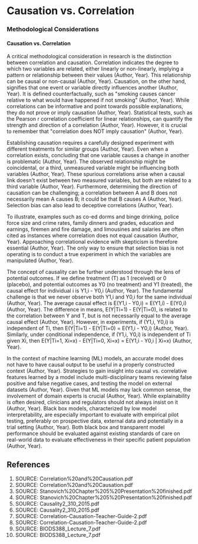 # Causation vs. Correlation

### Methodological Considerations

#### Causation vs. Correlation

A critical methodological consideration in research is the distinction between correlation and causation. Correlation indicates the degree to which two variables are related, either linearly or non-linearly, implying a pattern or relationship between their values (Author, Year). This relationship can be causal or non-causal (Author, Year). Causation, on the other hand, signifies that one event or variable directly influences another (Author, Year). It is defined counterfactually, such as "smoking causes cancer relative to what would have happened if not smoking" (Author, Year). While correlations can be informative and point towards possible explanations, they do not prove or imply causation (Author, Year). Statistical tests, such as the Pearson r correlation coefficient for linear relationships, can quantify the strength and direction of a correlation (Author, Year). However, it is crucial to remember that "correlation does NOT imply causation" (Author, Year).

Establishing causation requires a carefully designed experiment with different treatments for similar groups (Author, Year). Even when a correlation exists, concluding that one variable causes a change in another is problematic (Author, Year). The observed relationship might be coincidental, or a third, unmeasured variable might be influencing both variables (Author, Year). These spurious correlations arise when a causal link doesn't exist between two measured variables, but both are related to a third variable (Author, Year). Furthermore, determining the direction of causation can be challenging; a correlation between A and B does not necessarily mean A causes B; it could be that B causes A (Author, Year). Selection bias can also lead to deceptive correlations (Author, Year).

To illustrate, examples such as co-ed dorms and binge drinking, police force size and crime rates, family dinners and grades, education and earnings, firemen and fire damage, and limousines and salaries are often cited as instances where correlation does not equal causation (Author, Year). Approaching correlational evidence with skepticism is therefore essential (Author, Year). The only way to ensure that selection bias is not operating is to conduct a true experiment in which the variables are manipulated (Author, Year).

The concept of causality can be further understood through the lens of potential outcomes. If we define treatment (T) as 1 (received) or 0 (placebo), and potential outcomes as Y0 (no treatment) and Y1 (treated), the causal effect for individual i is Y1,i - Y0,i (Author, Year). The fundamental challenge is that we never observe both Y1,i and Y0,i for the same individual (Author, Year). The average causal effect is E(Y1,i - Y0,i) = E(Y1,i) - E(Y0,i) (Author, Year). The difference in means, E(Y|Ti=1) - E(Y|Ti=0), is related to the correlation between Y and T, but is not necessarily equal to the average causal effect (Author, Year). However, in experiments, if (Y1,i, Y0,i) is independent of Ti, then E(Y|Ti=1) - E(Y|Ti=0) = E(Y1,i - Y0,i) (Author, Year). Similarly, under conditional independence, if (Y1,i, Y0,i) is independent of Ti given Xi, then E(Y|Ti=1, Xi=x) - E(Y|Ti=0, Xi=x) = E(Y1,i - Y0,i | Xi=x) (Author, Year).

In the context of machine learning (ML) models, an accurate model does not have to have causal output to be useful in a properly constructed context (Author, Year). Strategies to gain insight into causal vs. correlative features learned by a model include multi-disciplinary teams reviewing false positive and false negative cases, and testing the model on external datasets (Author, Year). Given that ML models may lack common sense, the involvement of domain experts is crucial (Author, Year). While explainability is often desired, clinicians and regulators should not always insist on it (Author, Year). Black box models, characterized by low model interpretability, are especially important to evaluate with empirical pilot testing, preferably on prospective data, external data and potentially in a trial setting (Author, Year). Both black box and transparent model performance should be evaluated against existing standards of care on real-world data to evaluate effectiveness in their specific patient population (Author, Year).


## References

1. SOURCE: Correlation%20and%20Causation.pdf
2. SOURCE: Correlation%20and%20Causation.pdf
3. SOURCE: Stanovich%20Chapter%205%20Presentation%20finished.pdf
4. SOURCE: Stanovich%20Chapter%205%20Presentation%20finished.pdf
5. SOURCE: Causality2_310_2015.pdf
6. SOURCE: Causality2_310_2015.pdf
7. SOURCE: Correlation-Causation-Teacher-Guide-2.pdf
8. SOURCE: Correlation-Causation-Teacher-Guide-2.pdf
9. SOURCE: BIODS388_Lecture_7.pdf
10. SOURCE: BIODS388_Lecture_7.pdf
